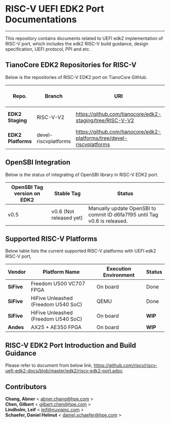 # RISC-V UEFI EDK2 Port Documentations
***

This repository contains documents related to UEFI edk2 implementation of RISC-V port, which includes the edk2 RISC-V build guidance, design specification, UEFI protocol, PPI and etc.

## TianoCore EDK2 Repositories for RISC-V
Below is the repositories of RISC-V EDK2 port on TianoCore GitHub. 

| Repo.| Branch|URI|Verified Commit ID|
|---|---|---|---|
|**EDK2 Staging**|RISC-V-V2|https://github.com/tianocore/edk2-staging/tree/RISC-V-V2|3d6deee _(The latest_)|
|**EDK2 Platforms**|devel-riscvplatforms|https://github.com/tianocore/edk2-platforms/tree/devel-riscvplatforms|6e9e115 _(The latest)_|

## OpenSBI Integration
Below is the status of integrating of OpenSBI library in RISC-V EDK2 port.  

| OpenSBI Tag version on EDK2| Stable Tag|Status|
|---|---|---|
|v0.5|v0.6 (Not released yet)|Manually update OpenSBI to commit ID d6fa7f95 until Tag v0.6 is released.|

## Supported RISC-V Platforms 
Below table lists the current supported RISC-V platforms with UEFI edk2 RISC-V port,

| Vendor| Platform Name| Execution Environment|Status|
|---|---|---|---|
|**SiFive**|Freedom U500 VC707 FPGA|On board|Done|
|**SiFive**|HiFive Unleashed (Freedom U540 SoC)|QEMU|Done|
|**SiFive**|HiFive Unleashed (Freedom U540 SoC)|On board|**WIP**|
|**Andes**|AX25 + AE350 FPGA|On board|**WIP**|

## RISC-V EDK2 Port Introduction and Build Guidance
Please refer to document from below link,
https://github.com/riscv/riscv-uefi-edk2-docs/blob/master/edk2/riscv-edk2-port.adoc

## Contributors
**Chang, Abner** < abner.chang@hpe.com ><br>
**Chen, Gilbert** < gilbert.chen@hpe.com ><br>
**Lindholm, Leif** < leif@nuviainc.com ><br>
**Schaefer, Daniel Helmut** < daniel.schaefer@hpe.com >


